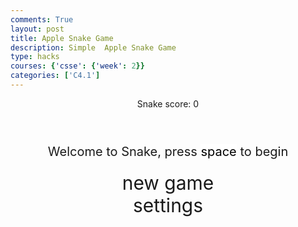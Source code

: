 ```yaml
---
comments: True
layout: post
title: Apple Snake Game
description: Simple  Apple Snake Game
type: hacks
courses: {'csse': {'week': 2}}
categories: ['C4.1']
---
```


<style>
    body {
    }
    .wrap {
        margin-left: auto;
        margin-right: auto;
    }

    canvas {
        display: none;
        border-style: solid;
        border-width: 10px;
        border-color: #FFFFFF;
    }

    canvas:focus {
        outline: none;
    }

    /* All screens style */
    #gameover p, #setting p, #menu p {
        font-size: 20px;
    }

    #gameover a, #setting a, #menu a {
        font-size: 30px;
        display: block;
    }

    #gameover a:hover, #setting a:hover, #menu a:hover {
        cursor: pointer;
    }

    #gameover a:hover::before, #setting a:hover::before, #menu a:hover::before {
        content: ">";
        margin-right: 10px;
    }

    #menu {
        display: block;
    }

    #gameover {
        display: none;
    }

    #setting {
        display: none;
    }

    #setting input {
        display: none;
    }

    #setting label {
        cursor: pointer;
    }

    #setting input:checked + label {
        background-color: #FFF;
        color: #000;
    }
</style>


<div class="container">
    <header class="pb-3 mb-4 border-bottom border-primary text-dark">
        <p class="fs-4">Snake score: <span id="score_value">0</span></p>
    </header>
    <div class="container bg-secondary" style="text-align:center;">
        <!-- Main Menu -->
        <div id="menu" class="py-4 text-light">
            <p>Welcome to Snake, press <span style="background-color: #FFFFFF; color: #000000">space</span> to begin</p>
            <a id="new_game" class="link-alert">new game</a>
            <a id="setting_menu" class="link-alert">settings</a>
        </div>
        <!-- Game Over -->
        <div id="gameover" class="py-4 text-light">
            <p>Game Over, press <span style="background-color: #FFFFFF; color: #000000">space</span> to try again</p>
            <a id="new_game1" class="link-alert">new game</a>
            <a id="setting_menu1" class="link-alert">settings</a>
        </div>
        <!-- Play Screen -->
        <canvas id="snake" class="wrap" width="320" height="320" tabindex="1"></canvas>
        <!-- Settings Screen -->
        <div id="setting" class="py-4 text-light">
            <p>Settings Screen, press <span style="background-color: #FFFFFF; color: #000000">space</span> to go back to playing</p>
            <a id="new_game2" class="link-alert">new game</a>
            <br>
            <p>Speed:
                <input id="speed1" type="radio" name="speed" value="120" checked/>
                <label for="speed1">Slow</label>
                <input id="speed2" type="radio" name="speed" value="75"/>
                <label for="speed2">Normal</label>
                <input id="speed3" type="radio" name="speed" value="35"/>
                <label for="speed3">Fast</label>
            </p>
            <p>Wall:
                <input id="wallon" type="radio" name="wall" value="1" checked/>
                <label for="wallon">On</label>
                <input id="walloff" type="radio" name="wall" value="0"/>
                <label for="walloff">Off</label>
            </p>
        </div>
    </div>
</div>

<script>
    (function () {
        /* Attributes of Game */
        /////////////////////////////////////////////////////////////
        // Canvas & Context
        const canvas = document.getElementById("snake");
             canvas.width = 640;
             canvas.height = 640;
        const ctx = canvas.getContext("2d");
        // HTML Game IDs
        const SCREEN_SNAKE = 0;
        const screen_snake = document.getElementById("snake");
        const ele_score = document.getElementById("score_value");
        const speed_setting = document.getElementsByName("speed");
        const wall_setting = document.getElementsByName("wall");
        // HTML Screen IDs (div)
        const SCREEN_MENU = -1, SCREEN_GAME_OVER = 1, SCREEN_SETTING = 2;
        const screen_menu = document.getElementById("menu");
        const screen_game_over = document.getElementById("gameover");
        const screen_setting = document.getElementById("setting");
        // HTML Event IDs (a tags)
        const button_new_game = document.getElementById("new_game");
        const button_new_game1 = document.getElementById("new_game1");
        const button_new_game2 = document.getElementById("new_game2");
        const button_setting_menu = document.getElementById("setting_menu");
        const button_setting_menu1 = document.getElementById("setting_menu1");
        // Game Control
        const BLOCK = 10;   // size of block rendering
        let SCREEN = SCREEN_MENU;
        let snake;
        let snake_dir;
        let snake_next_dir;
        let snake_speed;
        let apple = { x: 0, y: 0 };
        let score;
        let wall;
        /* Display Control */
        /////////////////////////////////////////////////////////////
        // 0 for the game
        // 1 for the main menu
        // 2 for the settings screen
        // 3 for the game over screen
        let showScreen = function (screen_opt) {
            SCREEN = screen_opt;
            switch (screen_opt) {
                case SCREEN_SNAKE:
                    screen_snake.style.display = "block";
                    screen_menu.style.display = "none";
                    screen_setting.style.display = "none";
                    screen_game_over.style.display = "none";
                    break;
                case SCREEN_GAME_OVER:
                    screen_snake.style.display = "block";
                    screen_menu.style.display = "none";
                    screen_setting.style.display = "none";
                    screen_game_over.style.display = "block";
                    break;
                case SCREEN_SETTING:
                    screen_snake.style.display = "none";
                    screen_menu.style.display = "none";
                    screen_setting.style.display = "block";
                    screen_game_over.style.display = "none";
                    break;
            }
        }
        /* Actions and Events  */
        /////////////////////////////////////////////////////////////
        window.onload = function () {
            // HTML Events to Functions
            button_new_game.onclick = function () { newGame(); };
            button_new_game1.onclick = function () { newGame(); };
            button_new_game2.onclick = function () { newGame(); };
            button_setting_menu.onclick = function () { showScreen(SCREEN_SETTING); };
            button_setting_menu1.onclick = function () { showScreen(SCREEN_SETTING); };
            // speed
            setSnakeSpeed(150);
            for (let i = 0; i < speed_setting.length; i++) {
                speed_setting[i].addEventListener("click", function () {
                    for (let i = 0; i < speed_setting.length; i++) {
                        if (speed_setting[i].checked) {
                            setSnakeSpeed(speed_setting[i].value);
                        }
                    }
                });
            }
            // wall setting
            setWall(1);
            for (let i = 0; i < wall_setting.length; i++) {
                wall_setting[i].addEventListener("click", function () {
                    for (let i = 0; i < wall_setting.length; i++) {
                        if (wall_setting[i].checked) {
                            setWall(wall_setting[i].value);
                        }
                    }
                });
            }
            // activate window events
            window.addEventListener("keydown", function (evt) {
                // spacebar detected
                if (evt.code === "Space" && SCREEN !== SCREEN_SNAKE)
                    newGame();
            }, true);
        }
        /* Snake is on the Go (Driver Function)  */
        /////////////////////////////////////////////////////////////
        let mainLoop = function () {
            let _x = snake[0].x;
            let _y = snake[0].y;
            snake_dir = snake_next_dir;   // read async event key
            // Direction 0 - Up, 1 - Right, 2 - Down, 3 - Left
            switch (snake_dir) {
                case 0: _y--; break;
                case 1: _x++; break;
                case 2: _y++; break;
                case 3: _x--; break;
            }
            snake.pop(); // tail is removed
            snake.unshift({ x: _x, y: _y }); // head is new in new position/orientation
            // Wall Checker
            if (wall === 1) {
                // Wall on, Game over test
                if (snake[0].x < 0 || snake[0].x === canvas.width / BLOCK || snake[0].y < 0 || snake[0].y === canvas.height / BLOCK) {
                    showScreen(SCREEN_GAME_OVER);
                    return;
                }
            } else {
                // Wall Off, Circle around
                for (let i = 0, x = snake.length; i < x; i++) {
                    if (snake[i].x < 0) {
                        snake[i].x = snake[i].x + (canvas.width / BLOCK);
                    }
                    if (snake[i].x === canvas.width / BLOCK) {
                        snake[i].x = snake[i].x - (canvas.width / BLOCK);
                    }
                    if (snake[i].y < 0) {
                        snake[i].y = snake[i].y + (canvas.height / BLOCK);
                    }
                    if (snake[i].y === canvas.height / BLOCK) {
                        snake[i].y = snake[i].y - (canvas.height / BLOCK);
                    }
                }
            }
            // Snake vs Snake checker
            for (let i = 1; i < snake.length; i++) {
                // Game over test
                if (snake[0].x === snake[i].x && snake[0].y === snake[i].y) {
                    showScreen(SCREEN_GAME_OVER);
                    return;
                }
            }
            // Snake eats food checker
            if (checkBlock(snake[0].x, snake[0].y, apple.x, apple.y)) {
                snake[snake.length] = { x: snake[0].x, y: snake[0].y };
                altScore(++score);
                addApple();
                appleDot(apple.x, apple.y);
            }
            // Repaint canvas
            ctx.beginPath();
            ctx.fillStyle = "#b3d9ff";

            ctx.fillRect(0, 0, canvas.width, canvas.height);
            // Paint snake
            for (let i = 0; i < snake.length; i++) {
                appleDot(snake[i].x, snake[i].y);
            }
            // Paint apple
            appleDot(apple.x, apple.y);
            // Debug
            //document.getElementById("debug").innerHTML = snake_dir + " " + snake_next_dir + " " + snake[0].x + " " + snake[0].y;
            // Recursive call after speed delay, déjà vu
            setTimeout(mainLoop, snake_speed);
        }
        /* New Game setup */
        /////////////////////////////////////////////////////////////
        let newGame = function () {
            // snake game screen
            showScreen(SCREEN_SNAKE);
            screen_snake.focus();
            // game score to zero
            score = 0;
            altScore(score);
            // initial snake
            snake = [];
            snake.push({ x: 0, y: 15 });
            snake_next_dir = 1;
            // apple on canvas
            addApple();
            // activate canvas event
            canvas.onkeydown = function (evt) {
                changeDir(evt.keyCode);
            }
            mainLoop();
        }
        /* Key Inputs and Actions */
        /////////////////////////////////////////////////////////////
        let changeDir = function (key) {
            // test key and switch direction
            switch (key) {
        case 37:    // left arrow (←)
            if (snake_dir !== 1)    // not right
                snake_next_dir = 3; // then switch left
            break;
        case 38:    // up arrow (↑)
            if (snake_dir !== 2)    // not down
                snake_next_dir = 0; // then switch up
            break;
        case 39:    // right arrow (→)
            if (snake_dir !== 3)    // not left
                snake_next_dir = 1; // then switch right
            break;
        case 40:    // down arrow (↓)
            if (snake_dir !== 0)    // not up
                snake_next_dir = 2; // then switch down
            break;
        case 87:    // W key (W)
            if (snake_dir !== 2)    // not down
                snake_next_dir = 0; // then switch up
            break;
        case 65:    // A key (A)
            if (snake_dir !== 1)    // not right
                snake_next_dir = 3; // then switch left
            break;
        case 83:    // S key (S)
            if (snake_dir !== 0)    // not up
                snake_next_dir = 2; // then switch down
            break;
        case 68:    // D key (D)
            if (snake_dir !== 3)    // not left
                snake_next_dir = 1; // then switch right
            break;
            }
        }
        /* Dot for Apple or Snake part */
        /////////////////////////////////////////////////////////////
        let appleDot = function (x, y) {
            ctx.font = "26px Arial"; // Adjust the font size here (e.g., 10px, 12px)
            ctx.fillText("🍎", x * BLOCK, y * BLOCK);
        }
        /* Random apple placement */
        /////////////////////////////////////////////////////////////
        let addApple = function () {
            apple.x = Math.floor(Math.random() * ((canvas.width / BLOCK) - 1));
            apple.y = Math.floor(Math.random() * ((canvas.height / BLOCK) - 1));
            for (let i = 0; i < snake.length; i++) {
                if (checkBlock(apple.x, apple.y, snake[i].x, snake[i].y)) {
                    addApple();
                }
            }
        }
        /* Collision Detection */
        /////////////////////////////////////////////////////////////
        let checkBlock = function (x, y, _x, _y) {
            return (x === _x && y === _y);
        }
        /* Update Score */
        /////////////////////////////////////////////////////////////
        let altScore = function (score_val) {
            ele_score.innerHTML = String(score_val);
        }
        /////////////////////////////////////////////////////////////
        // Change the snake speed...
        // 150 = slow
        // 100 = normal
        // 50 = fast
        let setSnakeSpeed = function (speed_value) {
            snake_speed = speed_value;
        }
        /////////////////////////////////////////////////////////////
        let setWall = function (wall_value) {
            wall = wall_value;
            if (wall === 0) { screen_snake.style.borderColor = "#000000"; }
            if (wall === 1) { screen_snake.style.borderColor = "#000000"; }
        }
    })();
</script>
